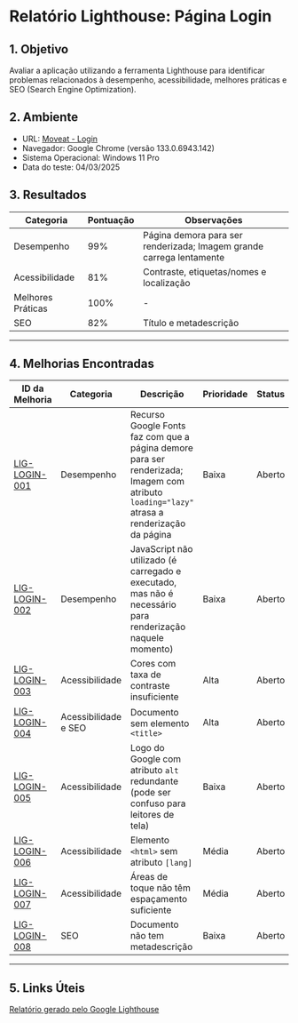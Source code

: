 # Relatório Lighthouse: Página Login

## 1. Objetivo
Avaliar a aplicação utilizando a ferramenta Lighthouse para identificar problemas relacionados à desempenho, acessibilidade, melhores práticas e SEO (Search Engine Optimization).

## 2. Ambiente
- URL: [Moveat - Login](https://frontend-production-fdf3.up.railway.app/login)
- Navegador: Google Chrome (versão 133.0.6943.142)
- Sistema Operacional: Windows 11 Pro
- Data do teste: 04/03/2025

## 3. Resultados
| Categoria            | Pontuação | Observações                                |
|----------------------|-----------|--------------------------------------------|
| Desempenho           | 99%       | Página demora para ser renderizada; Imagem grande carrega lentamente          |
| Acessibilidade       | 81%       | Contraste, etiquetas/nomes e localização   |
| Melhores Práticas    | 100%      | -                                          |
| SEO                  | 82%       | Título e metadescrição                     |


---

## 4. Melhorias Encontradas
| ID da Melhoria       | Categoria            | Descrição                                                                                                  | Prioridade | Status |
|----------------------|----------------------|------------------------------------------------------------------------------------------------------------|------------|--------|
| [LIG-LOGIN-001](https://github.com/orgs/Moveat-Fit/projects/4?pane=issue&itemId=100370603&issue=Moveat-Fit%7Cfrontend%7C8) | Desempenho           | Recurso Google Fonts faz com que a página demore para ser renderizada; Imagem com atributo ``loading="lazy"`` atrasa a renderização da página  | Baixa      | Aberto |
| [LIG-LOGIN-002](https://github.com/orgs/Moveat-Fit/projects/4/views/1?pane=issue&itemId=100374859&issue=Moveat-Fit%7Cfrontend%7C9)   | Desempenho   | JavaScript não utilizado (é carregado e executado, mas não é necessário para renderização naquele momento) | Baixa      | Aberto |
| [LIG-LOGIN-003](https://github.com/orgs/Moveat-Fit/projects/4/views/1?pane=issue&itemId=100379765&issue=Moveat-Fit%7Cfrontend%7C10)  | Acessibilidade       | Cores com taxa de contraste insuficiente | Alta       | Aberto |
| [LIG-LOGIN-004](https://github.com/orgs/Moveat-Fit/projects/4/views/1?pane=issue&itemId=100381181&issue=Moveat-Fit%7Cfrontend%7C11) | Acessibilidade e SEO | Documento sem elemento ``<title>``    | Alta       | Aberto |
| [LIG-LOGIN-005](https://github.com/orgs/Moveat-Fit/projects/4/views/1?pane=issue&itemId=100382222&issue=Moveat-Fit%7Cfrontend%7C12) | Acessibilidade       | Logo do Google com atributo ``alt`` redundante (pode ser confuso para leitores de tela)  | Baixa      | Aberto |
| [LIG-LOGIN-006](https://github.com/orgs/Moveat-Fit/projects/4/views/1?pane=issue&itemId=100383681&issue=Moveat-Fit%7Cfrontend%7C13) | Acessibilidade       | Elemento ``<html>`` sem atributo ``[lang]`` | Média      | Aberto |
| [LIG-LOGIN-007](https://github.com/orgs/Moveat-Fit/projects/4/views/1?pane=issue&itemId=100385623&issue=Moveat-Fit%7Cfrontend%7C14) | Acessibilidade       | Áreas de toque não têm espaçamento suficiente                                                                | Média      | Aberto |
| [LIG-LOGIN-008](https://github.com/orgs/Moveat-Fit/projects/4/views/1?pane=issue&itemId=100386819&issue=Moveat-Fit%7Cfrontend%7C15) | SEO          | Documento não tem metadescrição   | Baixa      | Aberto |

---

## 5. Links Úteis
[Relatório gerado pelo Google Lighthouse](https://pagespeed.web.dev/analysis/https-frontend-production-fdf3-up-railway-app-login/tixklrbl1d?form_factor=desktop&category=performance&category=accessibility&category=best-practices&category=seo&hl=pt&utm_source=lh-chrome-ext)
